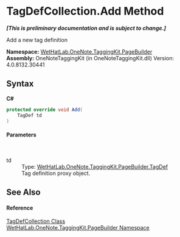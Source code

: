 # TagDefCollection.Add Method 
 _**\[This is preliminary documentation and is subject to change.\]**_

Add a new tag definition

**Namespace:**&nbsp;<a href="56352230-71f2-f4b7-63a8-983965663af5">WetHatLab.OneNote.TaggingKit.PageBuilder</a><br />**Assembly:**&nbsp;OneNoteTaggingKit (in OneNoteTaggingKit.dll) Version: 4.0.8132.30441

## Syntax

**C#**<br />
``` C#
protected override void Add(
	TagDef td
)
```


#### Parameters
&nbsp;<dl><dt>td</dt><dd>Type: <a href="76f26dcb-6d94-451a-0931-56436dcad40f">WetHatLab.OneNote.TaggingKit.PageBuilder.TagDef</a><br />Tag definition proxy object.</dd></dl>

## See Also


#### Reference
<a href="f1af011e-6368-6b6a-4740-75e5dae458af">TagDefCollection Class</a><br /><a href="56352230-71f2-f4b7-63a8-983965663af5">WetHatLab.OneNote.TaggingKit.PageBuilder Namespace</a><br />